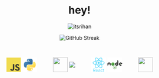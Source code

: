 <h1 align="center">hey!</h1>

<p align="center"> 
  <img src="https://komarev.com/ghpvc/?username=itsrihan&label=Profile%20views&color=0e75b6&style=flat" alt="itsrihan" /> 
</p>

<p align="center">
  <img src="https://github-readme-streak-stats.herokuapp.com/?user=itsrihan&theme=transparent&hide_border=true" alt="GitHub Streak" />
</p>

<br>

<!-- Tech stack section -->
<p align="center" style="white-space: nowrap;">
  <a href="https://developer.mozilla.org/en-US/docs/Web/JavaScript" target="_blank" style="text-decoration:none; color:inherit;">
    <img src="https://raw.githubusercontent.com/devicons/devicon/master/icons/javascript/javascript-original.svg" width="40" height="40" style="vertical-align:middle;" />
  

  <a href="https://www.python.org" target="_blank" style="text-decoration:none; color:inherit;">
    <img src="https://raw.githubusercontent.com/devicons/devicon/master/icons/python/python-original.svg" width="40" height="40" style="vertical-align:middle;" />
  </a>&nbsp;&nbsp;&nbsp;&nbsp;
</a>&nbsp;&nbsp;&nbsp;&nbsp;

  <a href="https://pytorch.org/" target="_blank" style="text-decoration:none; color:inherit;">
    <img src="https://www.vectorlogo.zone/logos/pytorch/pytorch-icon.svg" width="40" height="40" style="vertical-align:middle;" />
  

  <a href="https://www.tensorflow.org" target="_blank" style="text-decoration:none; color:inherit;">
    <img src="https://www.vectorlogo.zone/logos/tensorflow/tensorflow-icon.svg" height="40" style="vertical-align:middle;" />
  </a>&nbsp;&nbsp;&nbsp;&nbsp;
</a>&nbsp;&nbsp;&nbsp;&nbsp;

  <a href="https://reactjs.org/" target="_blank" style="text-decoration:none; color:inherit;">
    <img src="https://raw.githubusercontent.com/devicons/devicon/master/icons/react/react-original-wordmark.svg" width="40" height="40" style="vertical-align:middle;" />
  

  <a href="https://nodejs.org" target="_blank" style="text-decoration:none; color:inherit;">
    <img src="https://raw.githubusercontent.com/devicons/devicon/master/icons/nodejs/nodejs-original-wordmark.svg" width="40" height="40" style="vertical-align:middle;" />
  </a>&nbsp;&nbsp;&nbsp;&nbsp;
</a>&nbsp;&nbsp;&nbsp;&nbsp;
  <a href="https://git-scm.com/" target="_blank" style="text-decoration:none; color:inherit;">
    <img src="https://www.vectorlogo.zone/logos/git-scm/git-scm-icon.svg" width="40" height="40" style="vertical-align:middle;" />
  </a>
</p>


